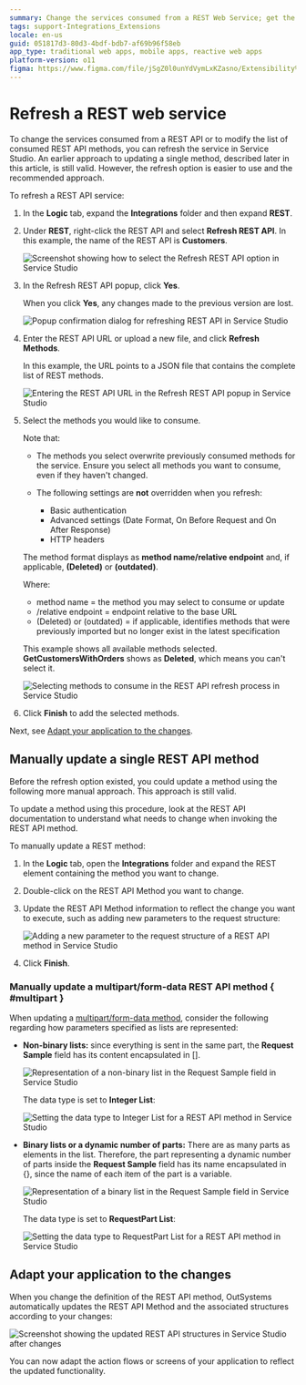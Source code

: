 ```yaml
---
summary: Change the services consumed from a REST Web Service; get the latest changes or modify the list of consumed methods in Service Studio.
tags: support-Integrations_Extensions
locale: en-us
guid: 051817d3-80d3-4bdf-bdb7-af69b96f58eb
app_type: traditional web apps, mobile apps, reactive web apps
platform-version: o11
figma: https://www.figma.com/file/jSgZ0l0unYdVymLxKZasno/Extensibility%20and%20Integration?node-id=716:388
---
```


# Refresh a REST web service

To change the services consumed from a REST API or to modify the list of consumed REST API methods, you can refresh the service in Service Studio.
An earlier approach to updating a single method, described later in this article, is still valid. However, the refresh option is easier to use and the recommended approach.

To refresh a REST API service:

1. In the **Logic** tab, expand the **Integrations** folder and then expand **REST**.

1. Under **REST**, right-click the REST API and select **Refresh REST API**. In this example, the name of the REST API is **Customers**.

    ![Screenshot showing how to select the Refresh REST API option in Service Studio](images/select-refresh-rest-api-ss.png "Select Refresh REST API Option")

1. In the Refresh REST API popup, click **Yes**. 

    When you click **Yes**, any changes made to the previous version are lost.  

    ![Popup confirmation dialog for refreshing REST API in Service Studio](images/confirm-refresh-rest-api-ss.png "Confirm Refresh REST API")

1. Enter the REST API URL or upload a new file, and click **Refresh Methods**. 

    In this example, the URL points to a JSON file that contains the complete list of REST methods.

    ![Entering the REST API URL in the Refresh REST API popup in Service Studio](images/enter-rest-api-url-ss.png "Enter REST API URL")

1. Select the methods you would like to consume. 
    
    Note that:
    
    * The methods you select overwrite previously consumed methods for the service. Ensure you select all methods you want to consume, even if they haven't changed.
    * The following settings are **not** overridden when you refresh:
            
        * Basic authentication
        * Advanced settings (Date Format, On Before Request and On After Response)
        * HTTP headers

    The method format displays as **method name/relative endpoint** and, if applicable, **(Deleted)** or **(outdated)**.

    Where:
    
    * method name = the method you may select to consume or update
    *  /relative endpoint = endpoint relative to the base URL
    *  (Deleted) or (outdated) = if applicable, identifies methods that were previously imported but no longer exist in the latest specification

    This example shows all available methods selected. **GetCustomersWithOrders** shows as **Deleted**, which means you can't select it.

    ![Selecting methods to consume in the REST API refresh process in Service Studio](images/all-available-methods-ss.png "Select REST API Methods to Consume")

1. Click **Finish** to add the selected methods.

Next, see [Adapt your application to the changes](#adapt-your-application-to-the-changes).

## Manually update a single REST API method

Before the refresh option existed, you could update a method using the following more manual approach. This approach is still valid.

To update a method using this procedure, look at the REST API documentation to understand what needs to change when invoking the REST API method.

To manually update a REST method:

1. In the **Logic** tab, open the **Integrations** folder and expand the REST element containing the method you want to change.

1. Double-click on the REST API Method you want to change.

1. Update the REST API Method information to reflect the change you want to execute, such as adding new parameters to the request structure:

    ![Adding a new parameter to the request structure of a REST API method in Service Studio](images/adding-new-parameter-request-structure-ss.png "Add New Parameter to Request Structure") 

1. Click **Finish**. 

### Manually update a multipart/form-data REST API method { #multipart }

When updating a [multipart/form-data method](consume-multipart-form-data.md), consider the following regarding how parameters specified as lists are represented:

* **Non-binary lists:** since everything is sent in the same part, the **Request Sample** field has its content encapsulated in [].

    ![Representation of a non-binary list in the Request Sample field in Service Studio](images/non-binary-list-ss.png "Non-binary List Representation")

    The data type is set to **Integer List**:

    ![Setting the data type to Integer List for a REST API method in Service Studio](images/data-type-integer-list-ss.png "Data Type Integer List")

* **Binary lists or a dynamic number of parts:** There are as many parts as elements in the list. Therefore, the part representing a dynamic number of parts inside the **Request Sample** field has its name encapsulated in {}, since the name of each item of the part is a variable.

    ![Representation of a binary list in the Request Sample field in Service Studio](images/binary-list-ss.png "Binary List Representation")

    The data type is set to **RequestPart List**:

    ![Setting the data type to RequestPart List for a REST API method in Service Studio](images/requestpart-list-ss.png "RequestPart List Data Type")

## Adapt your application to the changes

When you change the definition of the REST API method, OutSystems automatically updates the REST API Method and the associated structures according to your changes:

![Screenshot showing the updated REST API structures in Service Studio after changes](images/structures-updated-ss.png "REST API Structures Updated")

You can now adapt the action flows or screens of your application to reflect the updated functionality.
